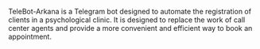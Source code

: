 TeleBot-Arkana is a Telegram bot designed to automate the registration of clients in a psychological clinic. It is designed to replace the work of call center agents and provide a more convenient and efficient way to book an appointment.
